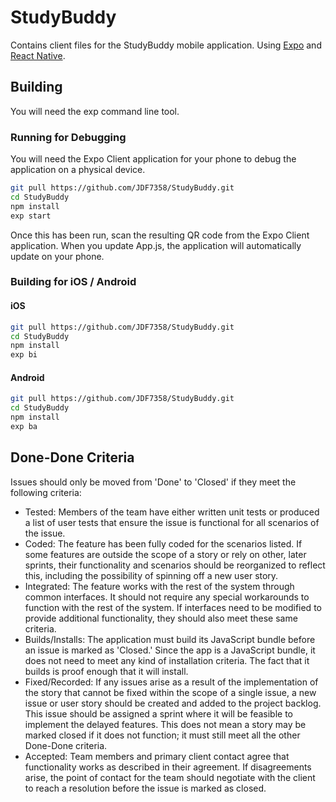 # StudyBuddy
Contains client files for the StudyBuddy mobile application.
Using [Expo](https://expo.io) and [React Native](https://facebook.github.io/react-native/).
## Building
You will need the exp command line tool.
### Running for Debugging
You will need the Expo Client application for your phone to debug the application on a physical device.

```bash
git pull https://github.com/JDF7358/StudyBuddy.git
cd StudyBuddy
npm install
exp start
```

Once this has been run, scan the resulting QR code from the Expo Client application.
When you update App.js, the application will automatically update on your phone.

### Building for iOS / Android
#### iOS
```bash
git pull https://github.com/JDF7358/StudyBuddy.git
cd StudyBuddy
npm install
exp bi
```
#### Android
```bash
git pull https://github.com/JDF7358/StudyBuddy.git
cd StudyBuddy
npm install
exp ba
```

## Done-Done Criteria
Issues should only be moved from 'Done' to 'Closed' if they meet the following criteria:
- Tested: Members of the team have either written unit tests or produced a list of user tests that ensure the issue is functional for all scenarios of the issue.
- Coded: The feature has been fully coded for the scenarios listed. If some features are outside the scope of a story or rely on other, later sprints, their functionality and scenarios should be reorganized to reflect this, including the possibility of spinning off a new user story.
- Integrated: The feature works with the rest of the system through common interfaces. It should not require any special workarounds to function with the rest of the system. If interfaces need to be modified to provide additional functionality, they should also meet these same criteria.
- Builds/Installs: The application must build its JavaScript bundle before an issue is marked as 'Closed.' Since the app is a JavaScript bundle, it does not need to meet any kind of installation criteria. The fact that it builds is proof enough that it will install.
- Fixed/Recorded: If any issues arise as a result of the implementation of the story that cannot be fixed within the scope of a single issue, a new issue or user story should be created and added to the project backlog. This issue should be assigned a sprint where it will be feasible to implement the delayed features. This does not mean a story may be marked closed if it does not function; it must still meet all the other Done-Done criteria.
- Accepted: Team members and primary client contact agree that functionality works as described in their agreement. If disagreements arise, the point of contact for the team should negotiate with the client to reach a resolution before the issue is marked as closed.
